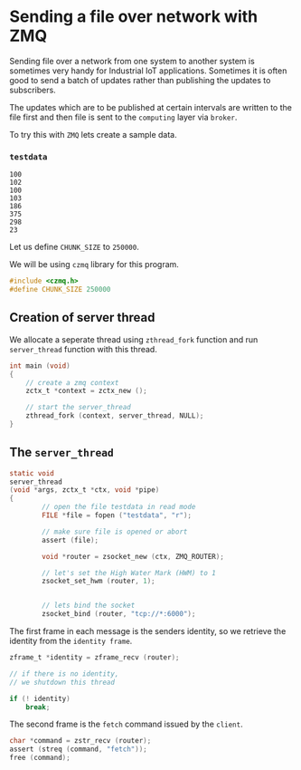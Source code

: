 # Sending a file over network with ZMQ

Sending file over a network from one system to another system is sometimes very handy for Industrial IoT applications. Sometimes it is often good to send a batch of updates rather than publishing the updates to subscribers.

The updates which are to be published at certain intervals are written to the file first and then file is sent to the `computing` layer via `broker`.

To try this with `ZMQ` lets create a sample data.

### `testdata`
```text
100
102
100
103
186
375
298
23
```

Let us define `CHUNK_SIZE` to `250000`.

We will be using `czmq` library for this program.

```c
#include <czmq.h>
#define CHUNK_SIZE 250000
```

## Creation of server thread
We allocate a seperate thread using `zthread_fork` function and run `server_thread` function with this thread.

```c
int main (void)
{
    // create a zmq context
    zctx_t *context = zctx_new ();

    // start the server_thread
    zthread_fork (context, server_thread, NULL);
}
```

## The `server_thread`

```c
static void
server_thread
(void *args, zctx_t *ctx, void *pipe)
{
        // open the file testdata in read mode
        FILE *file = fopen ("testdata", "r");

        // make sure file is opened or abort
        assert (file);

        void *router = zsocket_new (ctx, ZMQ_ROUTER);

        // let's set the High Water Mark (HWM) to 1
        zsocket_set_hwm (router, 1);


        // lets bind the socket
        zsocket_bind (router, "tcp://*:6000");
```

The first frame in each message is the senders identity, so we retrieve the identity from the `identity frame`.

```c
zframe_t *identity = zframe_recv (router);

// if there is no identity, 
// we shutdown this thread

if (! identity)
    break;
```

The second frame is the `fetch` command issued by the `client`.
```c
char *command = zstr_recv (router);
assert (streq (command, "fetch"));
free (command);
```